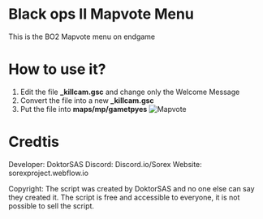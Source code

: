 # Black ops II Mapvote Menu
This is the BO2 Mapvote menu on endgame
# How to use it?
1. Edit the file **_killcam.gsc** and change only the Welcome Message
2. Convert the file into a new **_killcam.gsc**
3. Put the file into **maps/mp/gametpyes**
![Mapvote](https://cdn.discordapp.com/attachments/722423683666149406/741806852504944650/unknown.png) 

# Credtis
Developer: DoktorSAS
Discord: Discord.io/Sorex
Website: sorexproject.webflow.io
	
Copyright: The script was created by DoktorSAS and no one else can 
			     say they created it. The script is free and accessible to 
			     everyone, it is not possible to sell the script.

